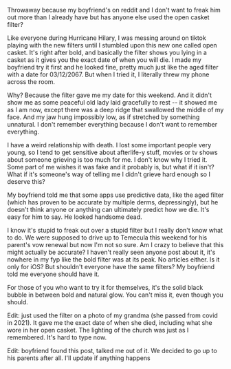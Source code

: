 Throwaway because my boyfriend's on reddit and I don't want to freak him out more than I already have but has anyone else used the open casket filter?

Like everyone during Hurricane Hilary, I was messing around on tiktok playing with the new filters until I stumbled upon this new one called open casket. It's right after bold, and basically the filter shows you lying in a casket as it gives you the exact date of when you will die. I made my boyfriend try it first and he looked fine, pretty much just like the aged filter with a date for 03/12/2067. But when I tried it, I literally threw my phone across the room.

Why? Because the filter gave me my date for this weekend. And it didn't show me as some peaceful old lady laid gracefully to rest -- it showed me as I am now, except there was a deep ridge that swallowed the middle of my face. And my jaw hung impossibly low, as if stretched by something unnatural. I don't remember everything because I don't want to remember everything.

I have a weird relationship with death. I lost some important people very young, so I tend to get sensitive about afterlife-y stuff, movies or tv shows about someone grieving is too much for me. I don't know why I tried it. Some part of me wishes it was fake and it probably is, but what if it isn't? What if it's someone's way of telling me I didn't grieve hard enough so I deserve this?

My boyfriend told me that some apps use predictive data, like the aged filter (which has proven to be accurate by multiple derms, depressingly), but he doesn't think anyone or anything can ultimately predict how we die. It's easy for him to say. He looked handsome dead.

I know it's stupid to freak out over a stupid filter but I really don't know what to do. We were supposed to drive up to Temecula this weekend for his parent's vow renewal but now I'm not so sure. Am I crazy to believe that this might actually be accurate? I haven't really seen anyone post about it, it's nowhere in my fyp like the bold filter was at its peak. No articles either. Is it only for iOS? But shouldn't everyone have the same filters? My boyfriend told me everyone should have it.

For those of you who want to try it for themselves, it's the solid black bubble in between bold and natural glow. You can't miss it, even though you should.

Edit: just used the filter on a photo of my grandma (she passed from covid in 2021). It gave me the exact date of when she died, including what she wore in her open casket. The lighting of the church was just as I remembered. It's hard to type now.

Edit: boyfriend found this post, talked me out of it. We decided to go up to his parents after all. I'll update if anything happens